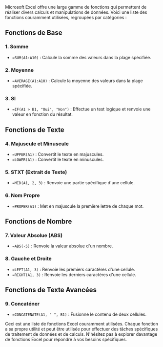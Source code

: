 
Microsoft Excel offre une large gamme de fonctions qui permettent de réaliser divers calculs et manipulations de données. Voici une liste des fonctions couramment utilisées, regroupées par catégories :

## Fonctions de Base

### 1. Somme
- `=SUM(A1:A10)` : Calcule la somme des valeurs dans la plage spécifiée.

### 2. Moyenne
- `=AVERAGE(A1:A10)` : Calcule la moyenne des valeurs dans la plage spécifiée.

### 3. SI
- `=IF(A1 > B1, "Oui", "Non")` : Effectue un test logique et renvoie une valeur en fonction du résultat.

## Fonctions de Texte

### 4. Majuscule et Minuscule
- `=UPPER(A1)` : Convertit le texte en majuscules.
- `=LOWER(A1)` : Convertit le texte en minuscules.

### 5. STXT (Extrait de Texte)
- `=MID(A1, 2, 3)` : Renvoie une partie spécifique d'une cellule.

### 6. Nom Propre
- `=PROPER(A1)` : Met en majuscule la première lettre de chaque mot.

## Fonctions de Nombre

### 7. Valeur Absolue (ABS)
- `=ABS(-5)` : Renvoie la valeur absolue d'un nombre.

### 8. Gauche et Droite
- `=LEFT(A1, 3)` : Renvoie les premiers caractères d'une cellule.
- `=RIGHT(A1, 3)` : Renvoie les derniers caractères d'une cellule.

## Fonctions de Texte Avancées

### 9. Concaténer
- `=CONCATENATE(A1, " ", B1)` : Fusionne le contenu de deux cellules.

Ceci est une liste de fonctions Excel couramment utilisées. Chaque fonction a sa propre utilité et peut être utilisée pour effectuer des tâches spécifiques de traitement de données et de calculs. N'hésitez pas à explorer davantage de fonctions Excel pour répondre à vos besoins spécifiques.
